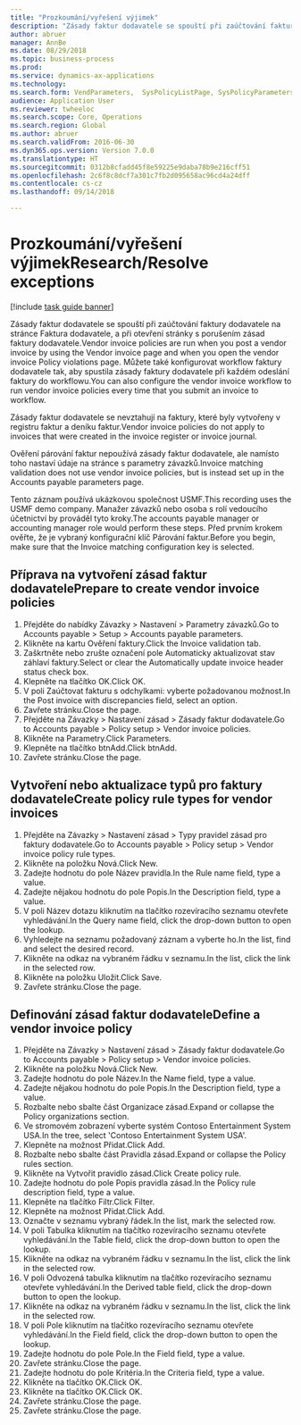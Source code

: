 ```yaml
--- 
title: "Prozkoumání/vyřešení výjimek"
description: "Zásady faktur dodavatele se spouští při zaúčtování faktury dodavatele na stránce Faktura dodavatele, a při otevření stránky s porušením zásad faktury dodavatele."
author: abruer
manager: AnnBe
ms.date: 08/29/2018
ms.topic: business-process
ms.prod: 
ms.service: dynamics-ax-applications
ms.technology: 
ms.search.form: VendParameters,  SysPolicyListPage, SysPolicyParameters, SysPolicySourceDocumentRuleType, SysPolicy, SysPolicySourceDocumentRule, SysQueryForm, SysQueryTableLookUp, SysQueryPrefixLookUp, SysQueryFieldLookUp
audience: Application User
ms.reviewer: twheeloc
ms.search.scope: Core, Operations
ms.search.region: Global
ms.author: abruer
ms.search.validFrom: 2016-06-30
ms.dyn365.ops.version: Version 7.0.0
ms.translationtype: HT
ms.sourcegitcommit: 0312b8cfadd45f8e59225e9daba78b9e216cff51
ms.openlocfilehash: 2c6f8c8dcf7a301c7fb2d095658ac96cd4a24dff
ms.contentlocale: cs-cz
ms.lasthandoff: 09/14/2018

---
```

# <a name="researchresolve-exceptions"></a><span data-ttu-id="d341f-103">Prozkoumání/vyřešení výjimek</span><span class="sxs-lookup"><span data-stu-id="d341f-103">Research/Resolve exceptions</span></span>

[!include [task guide banner](../../includes/task-guide-banner.md)]

<span data-ttu-id="d341f-104">Zásady faktur dodavatele se spouští při zaúčtování faktury dodavatele na stránce Faktura dodavatele, a při otevření stránky s porušením zásad faktury dodavatele.</span><span class="sxs-lookup"><span data-stu-id="d341f-104">Vendor invoice policies are run when you post a vendor invoice by using the Vendor invoice page and when you open the vendor invoice Policy violations page.</span></span> <span data-ttu-id="d341f-105">Můžete také konfigurovat workflow faktury dodavatele tak, aby spustila zásady faktury dodavatele při každém odeslání faktury do workflowu.</span><span class="sxs-lookup"><span data-stu-id="d341f-105">You can also configure the vendor invoice workflow to run vendor invoice policies every time that you submit an invoice to workflow.</span></span> 

<span data-ttu-id="d341f-106">Zásady faktur dodavatele se nevztahují na faktury, které byly vytvořeny v registru faktur a deníku faktur.</span><span class="sxs-lookup"><span data-stu-id="d341f-106">Vendor invoice policies do not apply to invoices that were created in the invoice register or invoice journal.</span></span> 

<span data-ttu-id="d341f-107">Ověření párování faktur nepoužívá zásady faktur dodavatele, ale namísto toho nastaví údaje na stránce s parametry závazků.</span><span class="sxs-lookup"><span data-stu-id="d341f-107">Invoice matching validation does not use vendor invoice policies, but is instead set up in the Accounts payable parameters page.</span></span>

<span data-ttu-id="d341f-108">Tento záznam používá ukázkovou společnost USMF.</span><span class="sxs-lookup"><span data-stu-id="d341f-108">This recording uses the USMF demo company.</span></span> <span data-ttu-id="d341f-109">Manažer závazků nebo osoba s rolí vedoucího účetnictví by prováděl tyto kroky.</span><span class="sxs-lookup"><span data-stu-id="d341f-109">The accounts payable manager or accounting manager role would perform these steps.</span></span> <span data-ttu-id="d341f-110">Před prvním krokem ověřte, že je vybraný konfigurační klíč Párování faktur.</span><span class="sxs-lookup"><span data-stu-id="d341f-110">Before you begin, make sure that the Invoice matching configuration key is selected.</span></span>


## <a name="prepare-to-create-vendor-invoice-policies"></a><span data-ttu-id="d341f-111">Příprava na vytvoření zásad faktur dodavatele</span><span class="sxs-lookup"><span data-stu-id="d341f-111">Prepare to create vendor invoice policies</span></span>
1. <span data-ttu-id="d341f-112">Přejděte do nabídky Závazky > Nastavení > Parametry závazků.</span><span class="sxs-lookup"><span data-stu-id="d341f-112">Go to Accounts payable > Setup > Accounts payable parameters.</span></span>
2. <span data-ttu-id="d341f-113">Klikněte na kartu Ověření faktury.</span><span class="sxs-lookup"><span data-stu-id="d341f-113">Click the Invoice validation tab.</span></span>
3. <span data-ttu-id="d341f-114">Zaškrtněte nebo zrušte označení pole Automaticky aktualizovat stav záhlaví faktury.</span><span class="sxs-lookup"><span data-stu-id="d341f-114">Select or clear the Automatically update invoice header status check box.</span></span>
4. <span data-ttu-id="d341f-115">Klepněte na tlačítko OK.</span><span class="sxs-lookup"><span data-stu-id="d341f-115">Click OK.</span></span>
5. <span data-ttu-id="d341f-116">V poli Zaúčtovat fakturu s odchylkami: vyberte požadovanou možnost.</span><span class="sxs-lookup"><span data-stu-id="d341f-116">In the Post invoice with discrepancies field, select an option.</span></span>
6. <span data-ttu-id="d341f-117">Zavřete stránku.</span><span class="sxs-lookup"><span data-stu-id="d341f-117">Close the page.</span></span>
7. <span data-ttu-id="d341f-118">Přejděte na Závazky > Nastavení zásad > Zásady faktur dodavatele.</span><span class="sxs-lookup"><span data-stu-id="d341f-118">Go to Accounts payable > Policy setup > Vendor invoice policies.</span></span>
8. <span data-ttu-id="d341f-119">Klikněte na Parametry.</span><span class="sxs-lookup"><span data-stu-id="d341f-119">Click Parameters.</span></span>
9. <span data-ttu-id="d341f-120">Klepněte na tlačítko btnAdd.</span><span class="sxs-lookup"><span data-stu-id="d341f-120">Click btnAdd.</span></span>
10. <span data-ttu-id="d341f-121">Zavřete stránku.</span><span class="sxs-lookup"><span data-stu-id="d341f-121">Close the page.</span></span>

## <a name="create-policy-rule-types-for-vendor-invoices"></a><span data-ttu-id="d341f-122">Vytvoření nebo aktualizace typů pro faktury dodavatele</span><span class="sxs-lookup"><span data-stu-id="d341f-122">Create policy rule types for vendor invoices</span></span>
1. <span data-ttu-id="d341f-123">Přejděte na Závazky > Nastavení zásad > Typy pravidel zásad pro faktury dodavatele.</span><span class="sxs-lookup"><span data-stu-id="d341f-123">Go to Accounts payable > Policy setup > Vendor invoice policy rule types.</span></span>
2. <span data-ttu-id="d341f-124">Klikněte na položku Nová.</span><span class="sxs-lookup"><span data-stu-id="d341f-124">Click New.</span></span>
3. <span data-ttu-id="d341f-125">Zadejte hodnotu do pole Název pravidla.</span><span class="sxs-lookup"><span data-stu-id="d341f-125">In the Rule name field, type a value.</span></span>
4. <span data-ttu-id="d341f-126">Zadejte nějakou hodnotu do pole Popis.</span><span class="sxs-lookup"><span data-stu-id="d341f-126">In the Description field, type a value.</span></span>
5. <span data-ttu-id="d341f-127">V poli Název dotazu kliknutím na tlačítko rozevíracího seznamu otevřete vyhledávání.</span><span class="sxs-lookup"><span data-stu-id="d341f-127">In the Query name field, click the drop-down button to open the lookup.</span></span>
6. <span data-ttu-id="d341f-128">Vyhledejte na seznamu požadovaný záznam a vyberte ho.</span><span class="sxs-lookup"><span data-stu-id="d341f-128">In the list, find and select the desired record.</span></span>
7. <span data-ttu-id="d341f-129">Klikněte na odkaz na vybraném řádku v seznamu.</span><span class="sxs-lookup"><span data-stu-id="d341f-129">In the list, click the link in the selected row.</span></span>
8. <span data-ttu-id="d341f-130">Klikněte na položku Uložit.</span><span class="sxs-lookup"><span data-stu-id="d341f-130">Click Save.</span></span>
9. <span data-ttu-id="d341f-131">Zavřete stránku.</span><span class="sxs-lookup"><span data-stu-id="d341f-131">Close the page.</span></span>

## <a name="define-a-vendor-invoice-policy"></a><span data-ttu-id="d341f-132">Definování zásad faktur dodavatele</span><span class="sxs-lookup"><span data-stu-id="d341f-132">Define a vendor invoice policy</span></span>
1. <span data-ttu-id="d341f-133">Přejděte na Závazky > Nastavení zásad > Zásady faktur dodavatele.</span><span class="sxs-lookup"><span data-stu-id="d341f-133">Go to Accounts payable > Policy setup > Vendor invoice policies.</span></span>
2. <span data-ttu-id="d341f-134">Klikněte na položku Nová.</span><span class="sxs-lookup"><span data-stu-id="d341f-134">Click New.</span></span>
3. <span data-ttu-id="d341f-135">Zadejte hodnotu do pole Název.</span><span class="sxs-lookup"><span data-stu-id="d341f-135">In the Name field, type a value.</span></span>
4. <span data-ttu-id="d341f-136">Zadejte nějakou hodnotu do pole Popis.</span><span class="sxs-lookup"><span data-stu-id="d341f-136">In the Description field, type a value.</span></span>
5. <span data-ttu-id="d341f-137">Rozbalte nebo sbalte část Organizace zásad.</span><span class="sxs-lookup"><span data-stu-id="d341f-137">Expand or collapse the Policy organizations section.</span></span>
6. <span data-ttu-id="d341f-138">Ve stromovém zobrazení vyberte systém Contoso Entertainment System USA.</span><span class="sxs-lookup"><span data-stu-id="d341f-138">In the tree, select 'Contoso Entertainment System USA'.</span></span>
7. <span data-ttu-id="d341f-139">Klepněte na možnost Přidat.</span><span class="sxs-lookup"><span data-stu-id="d341f-139">Click Add.</span></span>
8. <span data-ttu-id="d341f-140">Rozbalte nebo sbalte část Pravidla zásad.</span><span class="sxs-lookup"><span data-stu-id="d341f-140">Expand or collapse the Policy rules section.</span></span>
9. <span data-ttu-id="d341f-141">Klikněte na Vytvořit pravidlo zásad.</span><span class="sxs-lookup"><span data-stu-id="d341f-141">Click Create policy rule.</span></span>
10. <span data-ttu-id="d341f-142">Zadejte hodnotu do pole Popis pravidla zásad.</span><span class="sxs-lookup"><span data-stu-id="d341f-142">In the Policy rule description field, type a value.</span></span>
11. <span data-ttu-id="d341f-143">Klepněte na tlačítko Filtr.</span><span class="sxs-lookup"><span data-stu-id="d341f-143">Click Filter.</span></span>
12. <span data-ttu-id="d341f-144">Klepněte na možnost Přidat.</span><span class="sxs-lookup"><span data-stu-id="d341f-144">Click Add.</span></span>
13. <span data-ttu-id="d341f-145">Označte v seznamu vybraný řádek.</span><span class="sxs-lookup"><span data-stu-id="d341f-145">In the list, mark the selected row.</span></span>
14. <span data-ttu-id="d341f-146">V poli Tabulka kliknutím na tlačítko rozevíracího seznamu otevřete vyhledávání.</span><span class="sxs-lookup"><span data-stu-id="d341f-146">In the Table field, click the drop-down button to open the lookup.</span></span>
15. <span data-ttu-id="d341f-147">Klikněte na odkaz na vybraném řádku v seznamu.</span><span class="sxs-lookup"><span data-stu-id="d341f-147">In the list, click the link in the selected row.</span></span>
16. <span data-ttu-id="d341f-148">V poli Odvozená tabulka kliknutím na tlačítko rozevíracího seznamu otevřete vyhledávání.</span><span class="sxs-lookup"><span data-stu-id="d341f-148">In the Derived table field, click the drop-down button to open the lookup.</span></span>
17. <span data-ttu-id="d341f-149">Klikněte na odkaz na vybraném řádku v seznamu.</span><span class="sxs-lookup"><span data-stu-id="d341f-149">In the list, click the link in the selected row.</span></span>
18. <span data-ttu-id="d341f-150">V poli Pole kliknutím na tlačítko rozevíracího seznamu otevřete vyhledávání.</span><span class="sxs-lookup"><span data-stu-id="d341f-150">In the Field field, click the drop-down button to open the lookup.</span></span>
19. <span data-ttu-id="d341f-151">Zadejte hodnotu do pole Pole.</span><span class="sxs-lookup"><span data-stu-id="d341f-151">In the Field field, type a value.</span></span>
20. <span data-ttu-id="d341f-152">Zavřete stránku.</span><span class="sxs-lookup"><span data-stu-id="d341f-152">Close the page.</span></span>
21. <span data-ttu-id="d341f-153">Zadejte hodnotu do pole Kritéria.</span><span class="sxs-lookup"><span data-stu-id="d341f-153">In the Criteria field, type a value.</span></span>
22. <span data-ttu-id="d341f-154">Klikněte na tlačítko OK.</span><span class="sxs-lookup"><span data-stu-id="d341f-154">Click OK.</span></span>
23. <span data-ttu-id="d341f-155">Klikněte na tlačítko OK.</span><span class="sxs-lookup"><span data-stu-id="d341f-155">Click OK.</span></span>
24. <span data-ttu-id="d341f-156">Zavřete stránku.</span><span class="sxs-lookup"><span data-stu-id="d341f-156">Close the page.</span></span>
25. <span data-ttu-id="d341f-157">Zavřete stránku.</span><span class="sxs-lookup"><span data-stu-id="d341f-157">Close the page.</span></span>


